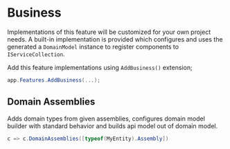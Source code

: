 # Business

Implementations of this feature will be customized for your own project needs.
A built-in implementation is provided which configures and uses the generated a
`DomainModel` instance to register components to `IServiceCollection`.

Add this feature implementations using `AddBusiness()` extension;

```csharp
app.Features.AddBusiness(...);
```

## Domain Assemblies

Adds domain types from given assemblies, configures domain model builder with
standard behavior and builds api model out of domain model.

```csharp
c => c.DomainAssemblies([typeof(MyEntity).Assembly])
```
